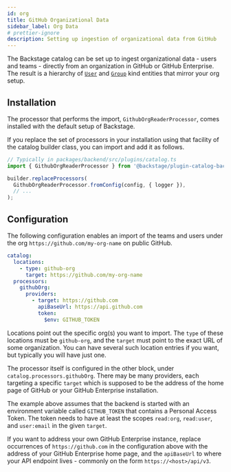 ```yaml
---
id: org
title: GitHub Organizational Data
sidebar_label: Org Data
# prettier-ignore
description: Setting up ingestion of organizational data from GitHub
---
```


The Backstage catalog can be set up to ingest organizational data - users and
teams - directly from an organization in GitHub or GitHub Enterprise. The result
is a hierarchy of
[`User`](../../features/software-catalog/descriptor-format.md#kind-user) and
[`Group`](../../features/software-catalog/descriptor-format.md#kind-group) kind
entities that mirror your org setup.

## Installation

The processor that performs the import, `GithubOrgReaderProcessor`, comes
installed with the default setup of Backstage.

If you replace the set of processors in your installation using that facility of
the catalog builder class, you can import and add it as follows.

```ts
// Typically in packages/backend/src/plugins/catalog.ts
import { GithubOrgReaderProcessor } from '@backstage/plugin-catalog-backend';

builder.replaceProcessors(
  GithubOrgReaderProcessor.fromConfig(config, { logger }),
  // ...
);
```

## Configuration

The following configuration enables an import of the teams and users under the
org `https://github.com/my-org-name` on public GitHub.

```yaml
catalog:
  locations:
    - type: github-org
      target: https://github.com/my-org-name
  processors:
    githubOrg:
      providers:
        - target: https://github.com
          apiBaseUrl: https://api.github.com
          token:
            $env: GITHUB_TOKEN
```

Locations point out the specific org(s) you want to import. The `type` of these
locations must be `github-org`, and the `target` must point to the exact URL of
some organization. You can have several such location entries if you want, but
typically you will have just one.

The processor itself is configured in the other block, under
`catalog.processors.githubOrg`. There may be many providers, each targeting a
specific `target` which is supposed to be the address of the home page of GitHub
or your GitHub Enterprise installation.

The example above assumes that the backend is started with an environment
variable called `GITHUB_TOKEN` that contains a Personal Access Token. The token
needs to have at least the scopes `read:org`, `read:user`, and `user:email` in
the given `target`.

If you want to address your own GitHub Enterprise instance, replace occurrences
of `https://github.com` in the configuration above with the address of your
GitHub Enterprise home page, and the `apiBaseUrl` to where your API endpoint
lives - commonly on the form `https://<host>/api/v3`.
